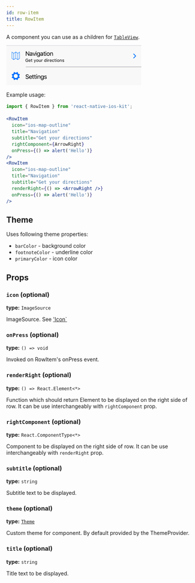 ```yaml
---
id: row-item
title: RowItem
---
```


A component you can use as a children for [`TableView`](table-view.html).

![RowItem component](assets/row-item.png)

Example usage:
```jsx
import { RowItem } from 'react-native-ios-kit';

<RowItem
  icon="ios-map-outline"
  title="Navigation"
  subtitle="Get your directions"
  rightComponent={ArrowRight}
  onPress={() => alert('Hello')}
/>
<RowItem
  icon="ios-map-outline"
  title="Navigation"
  subtitle="Get your directions"
  renderRight={() => <ArrowRight />}
  onPress={() => alert('Hello')}
/>
```

## Theme
Uses following theme properties:
- `barColor` - background color
- `footnoteColor` - underline color
- `primaryColor` - icon color

## Props

### `icon` (optional)
**type:** `ImageSource`

ImageSource. See ['Icon`](icon.html#name)

### `onPress` (optional)
**type:** `() => void`

Invoked on RowItem's onPress event.

### `renderRight` (optional)
**type:** `() => React.Element<*>`  

Function which should return Element to be displayed on the right side of row.
It can be use interchangeably with `rightComponent` prop.

### `rightComponent` (optional)
**type:** `React.ComponentType<*>`

Component to be displayed on the right side of row. It can be use interchangeably with `renderRight` prop.

### `subtitle` (optional)
**type:** `string`

Subtitle text to be displayed.

### `theme` (optional)
**type:** [`Theme`](theme.html)

Custom theme for component. By default provided by the ThemeProvider.

### `title` (optional)
**type:** `string`

Title text to be displayed.
